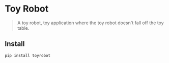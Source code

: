 # Toy Robot
> A toy robot, toy application where the toy robot doesn't fall off the toy table.


## Install

`pip install toyrobot`
